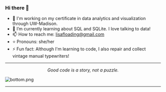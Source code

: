 ### Hi there 👋

<!--
**Lisa-Floading/Lisa-Floading** is a ✨ _special_ ✨ repository because its `README.md` (this file) appears on your GitHub profile.


---

![TmAP8n236xqh75Q.png](https://i.loli.net/2020/07/13/OiwrC2KRZNPA9cJ.png)
<!-- You can edit this image in paint and host the image on https://sm.ms/ -->
 
- 🔭 I'm working on my certificate in data analytics and visualization through UW-Madison.
- 🌱 I’m currently learning about SQL and SQLite. I love talking to data! 
- 📫 How to reach me: lisafloading@gmail.com
- ⭐️ Pronouns: she/her
- ⚡ Fun fact: Although I'm learning to code, I also repair and collect vintage manual typewriters! 
---
<p align="center">
  <i>Good code is a story, not a puzzle.</i><br/>

</p>

![bottom.png](https://i.loli.net/2020/07/12/b3grZD6LFseGuUP.png)

---

